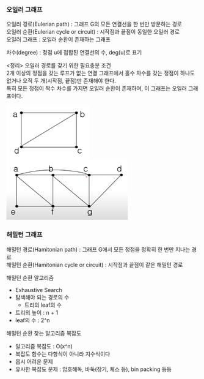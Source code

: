 ### 오일러 그래프
오일러 경로(Eulerian path) : 그래프 G의 모든 연결선을 한 번만 방문하는 경로<br>
오일러 순환(Eulerian cycle or circuit) : 시작점과 끝점이 동일한 오일러 경로<br>
오일러 그래프 : 오일러 순환이 존재하는 그래프

차수(degree) : 정점 u에 접합된 연결선의 수, deg(u)로 표기

<정리> 오일러 경로를 갖기 위한 필요충분 조건<br>
2개 이상의 정점을 갖는 루프가 없는 연결 그래프에서 홀수 차수를 갖는 정점이 하나도 없거나 오직 두 개(시작점, 끝점)만 존재해야 한다.<br>
특히 모든 정점이 짝수 차수를 가지면 오일러 순환이 존재하며, 이 그래프는 오일러 그래프이다.

![alt text](image-5.png)
![alt text](image-6.png)

### 해밀턴 그래프
해밀턴 경로(Hamitonian path) : 그래프 G에서 모든 정점을 정확히 한 번만 지나는 경로<br>
해밀턴 순환(Hamitonian cycle or circuit) : 시작점과 끝점이 같은 해밀턴 경로

해밀턴 순환 알고리즘
- Exhaustive Search
- 탐색해야 되는 경로의 수
    - 트리의 leaf의 수
- 트리의 높이 : n + 1
- leaf의 수 : 2^n

해밀턴 순환 찾는 알고리즘 복잡도
- 알고리즘 복잡도 : O(x^n)
- 복잡도 함수는 다항식이 아니라 지수식이다
- 몹시 어려운 문제
- 유사한 복잡도 문제 : 암호해독, 바둑(장기, 체스 등), bin packing 등등